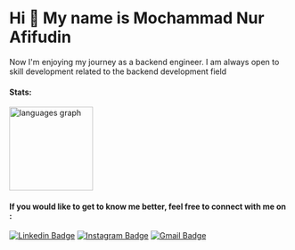 Hi 👋 My name is Mochammad Nur Afifudin 
===============================
Now I'm enjoying my journey as a backend engineer. I am always open to skill development related to the backend development field
#### Stats:

<img src="https://github-readme-stats.vercel.app/api/top-langs?username=afifdgr&locale=en&hide_title=false&layout=compact&card_width=320&langs_count=5&theme=dracula&hide_border=true&order=2" height="150" alt="languages graph"  />

#### If you would like to get to know me better, feel free to connect with me on : 
<a href="https://www.linkedin.com/in/afivve" target="_blank"><img src="https://img.shields.io/badge/-afivve-0072b1?style=flat&logo=Linkedin&logoColor=white" alt="Linkedin Badge"></a>
<a href="https://www.instagram.com/afivve" target="_blank"><img src="https://img.shields.io/badge/-afivve-E4405F?style=flat&logo=instagram&logoColor=white" alt="Instagram Badge"></a>
<a href="mailto:afivve@gmail.com" target="_blank"><img src="https://img.shields.io/badge/-afivve@gmail.com-c14438?style=flat&logo=Gmail&logoColor=white" alt="Gmail Badge"></a>


